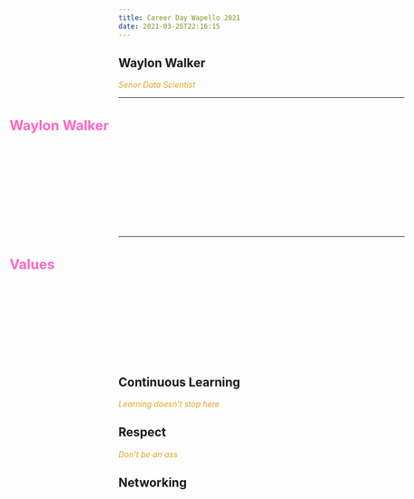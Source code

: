 ```yaml
---
title: Career Day Wapello 2021
date: 2021-03-25T22:16:15
---
```


## Waylon Walker

_Senor Data Scientist_


<style>
h3 {
    color: #ff66c4 !important;
    font-size: 1.5rem !important;
    margin-left: -12rem !important;
}

ul {
color: #ffffff94;
font-size: 32px;

}
li {
list-style-type: none;
}
em {
color: goldenrod;
}
</style>


---

### Waylon Walker

* Iowa State University
* Musco Sports Lighting
* Caterpillar

---

### Values

* Continuous Learning
* Respect
* Networking

## Continuous Learning

_Learning doesn't stop here_


## Respect

_Don't be an ass_

## Networking

